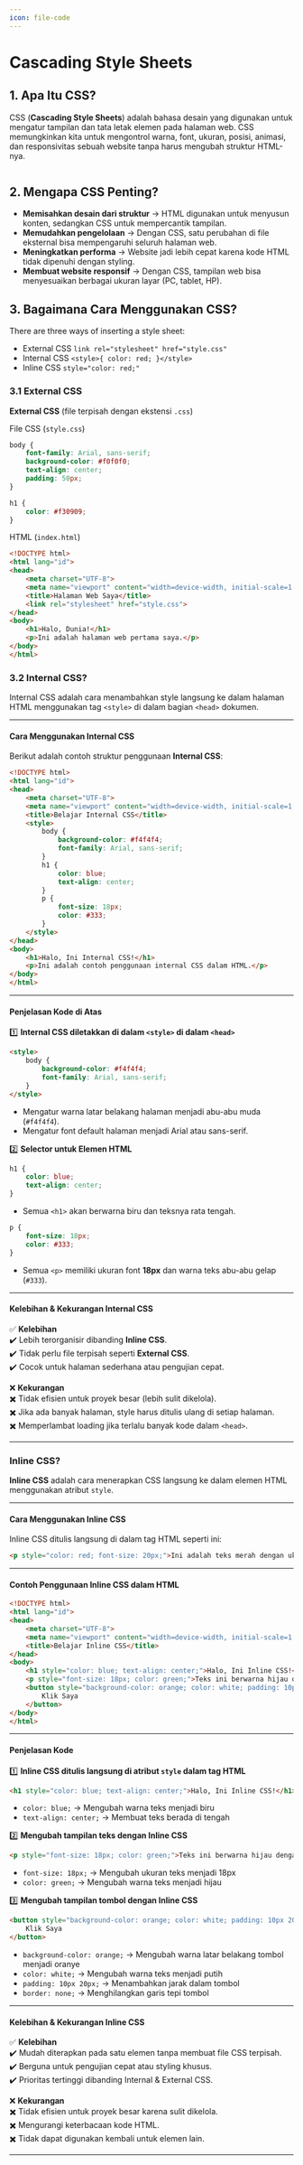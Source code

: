 ```yaml
---
icon: file-code
---
```


# Cascading Style Sheets

## 1. Apa Itu CSS?

CSS (**Cascading Style Sheets**) adalah bahasa desain yang digunakan untuk mengatur tampilan dan tata letak elemen pada halaman web. CSS memungkinkan kita untuk mengontrol warna, font, ukuran, posisi, animasi, dan responsivitas sebuah website tanpa harus mengubah struktur HTML-nya.

<figure><img src="../.gitbook/assets/image.png" alt=""><figcaption></figcaption></figure>

## **2. Mengapa CSS Penting?**

* **Memisahkan desain dari struktur** → HTML digunakan untuk menyusun konten, sedangkan CSS untuk mempercantik tampilan.
* **Memudahkan pengelolaan** → Dengan CSS, satu perubahan di file eksternal bisa mempengaruhi seluruh halaman web.
* **Meningkatkan performa** → Website jadi lebih cepat karena kode HTML tidak dipenuhi dengan styling.
* **Membuat website responsif** → Dengan CSS, tampilan web bisa menyesuaikan berbagai ukuran layar (PC, tablet, HP).

## 3. Bagaimana Cara Menggunakan CSS?

There are three ways of inserting a style sheet:

* External CSS `link rel="stylesheet" href="style.css"`
* Internal CSS  `<style>{ color: red; }</style>`&#x20;
* Inline CSS `style="color: red;"`

### 3.1 External CSS

**External CSS** (file terpisah dengan ekstensi `.css`)

File CSS (`style.css`)

```css
body {
    font-family: Arial, sans-serif;
    background-color: #f0f0f0;
    text-align: center;
    padding: 50px;
}

h1 {
    color: #f30909;
}
```

HTML (`index.html`)

```html
<!DOCTYPE html>
<html lang="id">
<head>
    <meta charset="UTF-8">
    <meta name="viewport" content="width=device-width, initial-scale=1.0">
    <title>Halaman Web Saya</title>
    <link rel="stylesheet" href="style.css">
</head>
<body>
    <h1>Halo, Dunia!</h1>
    <p>Ini adalah halaman web pertama saya.</p>
</body>
</html>

```

### **3.2 Internal CSS?**

Internal CSS adalah cara menambahkan style langsung ke dalam halaman HTML menggunakan tag `<style>` di dalam bagian `<head>` dokumen.

***

#### **Cara Menggunakan Internal CSS**

Berikut adalah contoh struktur penggunaan **Internal CSS**:

```html
<!DOCTYPE html>
<html lang="id">
<head>
    <meta charset="UTF-8">
    <meta name="viewport" content="width=device-width, initial-scale=1.0">
    <title>Belajar Internal CSS</title>
    <style>
        body {
            background-color: #f4f4f4;
            font-family: Arial, sans-serif;
        }
        h1 {
            color: blue;
            text-align: center;
        }
        p {
            font-size: 18px;
            color: #333;
        }
    </style>
</head>
<body>
    <h1>Halo, Ini Internal CSS!</h1>
    <p>Ini adalah contoh penggunaan internal CSS dalam HTML.</p>
</body>
</html>
```

***

#### **Penjelasan Kode di Atas**

1️⃣ **Internal CSS diletakkan di dalam `<style>` di dalam `<head>`**

```html
<style>
    body {
        background-color: #f4f4f4;
        font-family: Arial, sans-serif;
    }
</style>
```

* Mengatur warna latar belakang halaman menjadi abu-abu muda (`#f4f4f4`).
* Mengatur font default halaman menjadi Arial atau sans-serif.

2️⃣ **Selector untuk Elemen HTML**

```css
h1 {
    color: blue;
    text-align: center;
}
```

* Semua `<h1>` akan berwarna biru dan teksnya rata tengah.

```css
p {
    font-size: 18px;
    color: #333;
}
```

* Semua `<p>` memiliki ukuran font **18px** dan warna teks abu-abu gelap (`#333`).

***

#### **Kelebihan & Kekurangan Internal CSS**

✅ **Kelebihan**\
✔️ Lebih terorganisir dibanding **Inline CSS**.\
✔️ Tidak perlu file terpisah seperti **External CSS**.\
✔️ Cocok untuk halaman sederhana atau pengujian cepat.

❌ **Kekurangan**\
✖️ Tidak efisien untuk proyek besar (lebih sulit dikelola).\
✖️ Jika ada banyak halaman, style harus ditulis ulang di setiap halaman.\
✖️ Memperlambat loading jika terlalu banyak kode dalam `<head>`.

***

### **Inline CSS?**

**Inline CSS** adalah cara menerapkan CSS langsung ke dalam elemen HTML menggunakan atribut `style`.

***

#### **Cara Menggunakan Inline CSS**

Inline CSS ditulis langsung di dalam tag HTML seperti ini:

```html
<p style="color: red; font-size: 20px;">Ini adalah teks merah dengan ukuran 20px.</p>
```

***

#### **Contoh Penggunaan Inline CSS dalam HTML**

```html
<!DOCTYPE html>
<html lang="id">
<head>
    <meta charset="UTF-8">
    <meta name="viewport" content="width=device-width, initial-scale=1.0">
    <title>Belajar Inline CSS</title>
</head>
<body>
    <h1 style="color: blue; text-align: center;">Halo, Ini Inline CSS!</h1>
    <p style="font-size: 18px; color: green;">Teks ini berwarna hijau dengan ukuran 18px.</p>
    <button style="background-color: orange; color: white; padding: 10px 20px; border: none;">
        Klik Saya
    </button>
</body>
</html>
```

***

#### **Penjelasan Kode**

1️⃣ **Inline CSS ditulis langsung di atribut `style` dalam tag HTML**

```html
<h1 style="color: blue; text-align: center;">Halo, Ini Inline CSS!</h1>
```

* `color: blue;` → Mengubah warna teks menjadi biru
* `text-align: center;` → Membuat teks berada di tengah

2️⃣ **Mengubah tampilan teks dengan Inline CSS**

```html
<p style="font-size: 18px; color: green;">Teks ini berwarna hijau dengan ukuran 18px.</p>
```

* `font-size: 18px;` → Mengubah ukuran teks menjadi 18px
* `color: green;` → Mengubah warna teks menjadi hijau

3️⃣ **Mengubah tampilan tombol dengan Inline CSS**

```html
<button style="background-color: orange; color: white; padding: 10px 20px; border: none;">
    Klik Saya
</button>
```

* `background-color: orange;` → Mengubah warna latar belakang tombol menjadi oranye
* `color: white;` → Mengubah warna teks menjadi putih
* `padding: 10px 20px;` → Menambahkan jarak dalam tombol
* `border: none;` → Menghilangkan garis tepi tombol

***

#### **Kelebihan & Kekurangan Inline CSS**

✅ **Kelebihan**\
✔️ Mudah diterapkan pada satu elemen tanpa membuat file CSS terpisah.\
✔️ Berguna untuk pengujian cepat atau styling khusus.\
✔️ Prioritas tertinggi dibanding Internal & External CSS.

❌ **Kekurangan**\
✖️ Tidak efisien untuk proyek besar karena sulit dikelola.\
✖️ Mengurangi keterbacaan kode HTML.\
✖️ Tidak dapat digunakan kembali untuk elemen lain.

***

####
